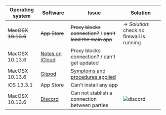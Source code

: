 | Operating system | Software | Issue | Solution |
| ---------------- | -------- | ----- | -------- |
|       ~~MacOSX 10.13.6~~           |  ~~App Store~~        |  ~~Proxy blocks connection?~~ / ~~can't load the main app~~ | → *Solution*: check _no_ firewall is running  |
|       MacOSX 10.13.6           |  [Notes on iCloud](https://www.icloud.com/notes/)        |  Proxy blocks connection? / can't get updated     |
|   MacOSX 10.13.6                 |  [Gitpod](https://gitpod.io/)      |  [Symptoms and procedures applied](https://bitbucket.org/imhicihu/domestic-issues/src/master/Gitpod.md)     |
|       iOS 13.3.1           |  App Store        |  Can't install any app     |
|   MacOSX 10.13.6                 |  [Discord](https://gitpod.io/)      | Can not stablish a connection between parties     | ![discord](https://i.ibb.co/DDhzTKp/2020-03-12-17-08-00.gif) 


